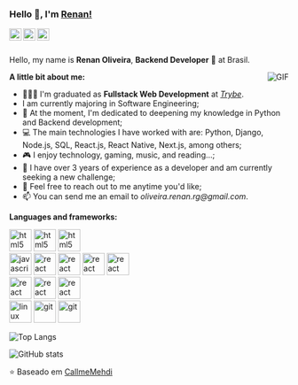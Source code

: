 ### Hello 👋, I'm [Renan!](https://ren4ndev.github.io/portfolio-ren4ndev/)

<a href="https://www.linkedin.com/in/renancoliveira/">
  <img align="left" alt="LinkdeIn do Renan" width="22px" src="https://cdn.jsdelivr.net/npm/simple-icons@v3/icons/linkedin.svg" />
</a>
<a href="https://www.instagram.com/ren4n.dev/">
  <img align="left" alt="Instagram do Renan" width="22px" src="https://cdn.jsdelivr.net/npm/simple-icons@v3/icons/instagram.svg" />
</a>
<a href="https://twitter.com/Ren4nDev">
  <img align="left" alt="Twitter do Renan" width="22px" src="https://cdn.jsdelivr.net/npm/simple-icons@3.12.2/icons/twitter.svg" />
</a>

<br />
<br />

Hello, my name is **Renan Oliveira**, **Backend Developer** 🚀 at Brasil. 

  <img align="right" alt="GIF" src="https://i.pinimg.com/originals/e4/26/70/e426702edf874b181aced1e2fa5c6cde.gif" />

**A little bit about me:**

- 👨🏽‍💻 I'm graduated as **Fullstack Web Development** at _[Trybe](https://www.betrybe.com/)_.
- I am currently majoring in Software Engineering;
- 🌱 At the moment, I'm dedicated to deepening my knowledge in Python and Backend development;
- 💻 The main technologies I have worked with are: Python, Django, Node.js, SQL, React.js, React Native, Next.js, among others;
- 🎮 I enjoy technology, gaming, music, and reading...;
- 💼 I have over 3 years of experience as a developer and am currently seeking a new challenge;
- 💬 Feel free to reach out to me anytime you'd like;
- 📫 You can send me an email to _oliveira.renan.rg@gmail.com_.


**Languages and frameworks:**  
<p align="left">
  <img src="https://www.vectorlogo.zone/logos/python/python-official.svg" alt="html5" height="40"/>
  <img src="https://www.vectorlogo.zone/logos/djangoproject/djangoproject-ar21.svg" alt="html5" height="40"/>
  <img src="https://www.vectorlogo.zone/logos/pytest/pytest-ar21.svg" alt="html5" height="40"/>
  <br/>

  <img src="https://www.vectorlogo.zone/logos/javascript/javascript-horizontal.svg" alt="javascript" height="40"/> 
  <img src="https://www.vectorlogo.zone/logos/nodejs/nodejs-horizontal.svg" alt="react" height="40"/> 
  <img src="https://www.vectorlogo.zone/logos/expressjs/expressjs-ar21.svg" alt="react" height="40"/>
  <img src="https://www.vectorlogo.zone/logos/reactjs/reactjs-ar21.svg" alt="react" height="40"/>
  <img src="https://www.vectorlogo.zone/logos/jestjsio/jestjsio-ar21.svg" alt="react" height="40"/>
  <br/>

  <img src="https://www.vectorlogo.zone/logos/postgresql/postgresql-ar21.svg" alt="react" height="40"/>
  <img src="https://www.vectorlogo.zone/logos/mysql/mysql-ar21.svg" alt="react" height="40"/>
  <img src="https://www.vectorlogo.zone/logos/mongodb/mongodb-ar21.svg" alt="react" height="40"/>
  <br/>
  
  <img src="https://www.vectorlogo.zone/logos/linux/linux-ar21.svg" alt="linux" height="40" />
  <img src="https://www.vectorlogo.zone/logos/git-scm/git-scm-ar21.svg" alt="git" height="40"/>
  <img src="https://www.vectorlogo.zone/logos/docker/docker-ar21.svg" alt="git" height="40"/> 
</p>



![Top Langs](https://github-readme-stats.vercel.app/api/top-langs/?username=ren4ndev&theme=tokyonight)

![GitHub stats](https://github-readme-stats.vercel.app/api?username=ren4ndev&show_icons=true&theme=tokyonight)

⭐️ Baseado em [CallmeMehdi](https://github.com/CallmeMehdi)
